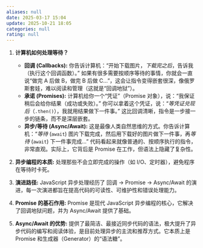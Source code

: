 ```yaml
---
aliases: null
date: 2025-03-17 15:04
update: 2025-10-21 18:05
categories: null
rating: null
---
```


1. **计算机如何处理等待？**
   - **回调 (Callbacks):** 你告诉计算机：“开始下载图片，*下载完之后*，告诉我（执行这个回调函数）。” 如果有很多需要按顺序等待的事情，你就会一直说“做完 A 后做 B，做完 B 后做 C...”，这会让指令变得嵌套很深，像俄罗斯套娃，难以阅读和管理（这就是“回调地狱”）。
   - **承诺 (Promises):** 计算机给你一个“凭证”（Promise 对象），说：“我保证稍后会给你结果（成功或失败）。” 你可以拿着这个凭证，说：“*等凭证兑现后*（`.then()`），我就用结果做下一件事。” 这比回调清晰，指令是一步接一步的链条，而不是深层嵌套。
   - **异步/等待 (Async/Await):** 这是最像人类自然思维的方式。你告诉计算机：“*等待* (`await`) 图片下载完成，然后用下载好的图片做下一件事，再*等待* (`await`) 下一件事完成...” 代码看起来就像普通的、按顺序执行的指令，非常直观。实际上，它背后是 Promise 在工作，但语法上隐藏了复杂性。

1. **异步编程的本质:** 处理那些不会立即完成的操作（如 I/O、定时器），避免程序在等待时卡死。
2. **演进路径:** JavaScript 异步处理经历了 回调 -> Promise -> Async/Await 的演进，每一次演进都旨在提高代码的可读性、可维护性和错误处理能力。
3. **Promise 的基石作用:** Promise 是现代 JavaScript 异步编程的核心，它解决了回调地狱问题，并为 Async/Await 提供了基础。
4. **Async/Await 的优势:** 提供了最简洁、最接近同步代码的语法，极大提升了异步代码的编写和阅读体验，是目前处理异步的主流和推荐方式。它本质上是 Promise 和生成器（Generator）的“语法糖”。

